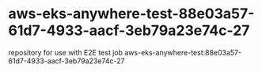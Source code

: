 # aws-eks-anywhere-test-88e03a57-61d7-4933-aacf-3eb79a23e74c-27
repository for use with E2E test job aws-eks-anywhere-test:88e03a57-61d7-4933-aacf-3eb79a23e74c-27
